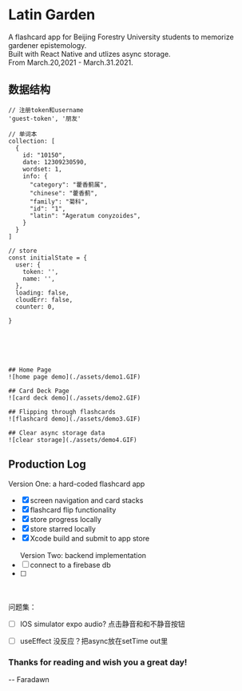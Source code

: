 # Latin Garden
A flashcard app for Beijing Forestry University students to memorize gardener epistemology.  
Built with React Native and utlizes async storage.  
From March.20,2021 - March.31.2021.   

## 数据结构
```
// 注册token和username
'guest-token', '朋友'

// 单词本
collection: [
  {
    id: "10150",
    date: 12309230590,
    wordset: 1,
    info: {
      "category": "藿香蓟属",
      "chinese": "藿香蓟",
      "family": "菊科",
      "id": "1",
      "latin": "Ageratum conyzoides",
    }
  }
]

// store
const initialState = {
  user: {
    token: '',
    name: '',
  },
  loading: false,
  cloudErr: false,
  counter: 0,

}




  
```


```
## Home Page
![home page demo](./assets/demo1.GIF)

## Card Deck Page
![card deck demo](./assets/demo2.GIF)

## Flipping through flashcards
![flashcard demo](./assets/demo3.GIF)

## Clear async storage data
![clear storage](./assets/demo4.GIF)
```


## Production Log 
Version One: a hard-coded flashcard app
- [x] screen navigation and card stacks
- [x] flashcard flip functionality
- [x] store progress locally
- [x] store starred locally
- [x] Xcode build and submit to app store
<br></br>
Version Two: backend implementation
- [ ] connect to a firebase db
- [ ]
<br></br>
问题集：
- [ ] IOS simulator expo audio? 点击静音和和不静音按钮
- [ ] useEffect 没反应？把async放在setTime out里



### Thanks for reading and wish you a great day!
-- Faradawn





